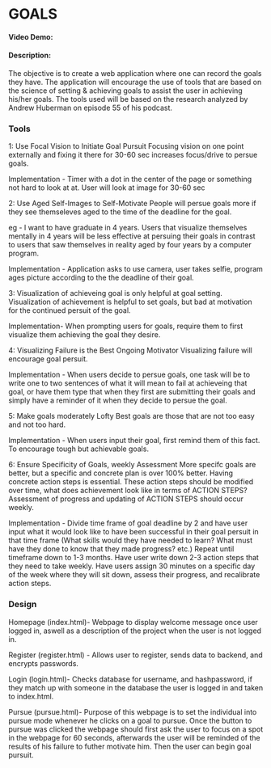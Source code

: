 # GOALS
#### Video Demo: <URL here>
#### Description:

The objective is to create a web application where one can record the goals they have. 
The application will encourage the use of tools that are based on the science of setting & achieving goals to assist the user in achieving his/her goals.
The tools used will be based on the research analyzed by Andrew Huberman on episode 55 of his podcast. 

### Tools 
1: Use Focal Vision to Initiate Goal Pursuit
Focusing vision on one point externally and fixing it there for 30-60 sec increases focus/drive to persue goals.

Implementation - Timer with a dot in the center of the page or something not hard to look at at. User will look at image for 30-60 sec

2: Use Aged Self-Images to Self-Motivate
People will persue goals more if they see themseleves aged to the time of the deadline for the goal. 

eg - I want to have graduate in 4 years. Users that visualize themselves mentally in 4 years will be less effective at persuing their goals in contrast to users that 
saw themselves in reality aged by four years by a computer program. 

Implementation - Application asks to use camera, user takes selfie, program ages picture according to the the deadline of their goal. 

3: Visualization of achieveing goal is only helpful at goal setting. 
Visualization of achievement is helpful to set goals, but bad at motivation for the continued persuit of the goal.

Implementation- When prompting users for goals, require them to first visualize them achieving the goal they desire.

4: Visualizing Failure is the Best Ongoing Motivator
Visualizing failure will encourage goal persuit.

Implementation - When users decide to persue goals, one task will be to write one to two sentences of what it will mean to fail at achieveing that goal, or
have them type that when they first are submitting their goals and simply have a reminder of it when they decide to persue the goal. 

5: Make goals moderately Lofty
Best goals are those that are not too easy and not too hard. 

Implementation - When users input their goal, first remind them of this fact. To encourage tough but achievable goals. 

6: Ensure Specificity of Goals, weekly Assessment
More specifc goals are better, but a specific and concrete plan is over 100% better. Having concrete action steps is essential. These action steps should be
modified over time, what does achievement look like in terms of ACTION STEPS? Assessment of progress and updating of ACTION STEPS should occur weekly. 

Implementation - Divide time frame of goal deadline by 2 and have user input what it would look like to have been successful in their goal persuit in that time frame (What skills would they have needed to learn? What must have they done to know that they made progress? etc.) Repeat until timeframe down to 1-3 months. Have user write down 2-3 action steps that they need to take weekly. Have users assign 30 minutes on a specific day of the week where they will sit down, assess their progress, and recalibrate action steps. 

### Design

Homepage (index.html)- Webpage to display welcome message once user logged in, aswell as a description of the project when the user is not logged in.

Register (register.html) - Allows user to register, sends data to backend, and encrypts passwords.

Login (login.html)- Checks database for username, and hashpassword, if they match up with someone in the database the user is logged in and taken to index.html.



Pursue (pursue.html)- Purpose of this webpage is to set the individual into pursue mode whenever he clicks on a goal to pursue. Once the button to pursue was clicked the webpage should first ask the user to focus on a spot in the webpage for 60 seconds, afterwards the user will be reminded of the results of his failure to futher motivate him. Then the user can begin goal pursuit. 
